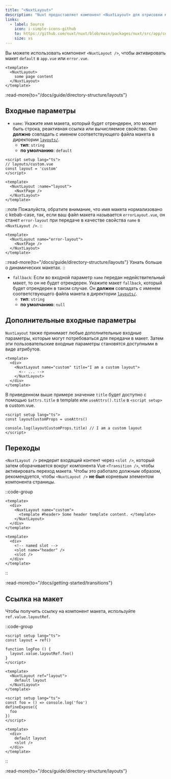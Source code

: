 ```yaml
---
title: "<NuxtLayout>"
description: "Nuxt предоставляет компонент <NuxtLayout> для отрисовки макетов на страницах и страницах с ошибками."
links:
  - label: Source
    icon: i-simple-icons-github
    to: https://github.com/nuxt/nuxt/blob/main/packages/nuxt/src/app/components/nuxt-layout.ts
    size: xs
---
```


Вы можете использовать компонент `<NuxtLayout />`, чтобы активировать макет `default` в `app.vue` или `error.vue`.

```vue [app.vue]
<template>
  <NuxtLayout>
    some page content
  </NuxtLayout>
</template>
```

:read-more{to="/docs/guide/directory-structure/layouts"}

## Входные параметры

- `name`: Укажите имя макета, который будет отрендерен, это может быть строка, реактивная ссылка или вычисляемое свойство. Оно **должно** совпадать с именем соответствующего файла макета в директории [`layouts/`](/docs/guide/directory-structure/layouts).
  - **тип**: `string`
  - **по умолчанию**: `default`

```vue [pages/index.vue]
<script setup lang="ts">
// layouts/custom.vue
const layout = 'custom'
</script>

<template>
  <NuxtLayout :name="layout">
    <NuxtPage />
  </NuxtLayout>
</template>
```

::note
Пожалуйста, обратите внимание, что имя макета нормализовано с kebab-case, так, если ваш файл макета называется `errorLayout.vue`, он станет `error-layout` при передаче в качестве свойства `name` в `<NuxtLayout />`.
::

```vue [error.vue]
<template>
  <NuxtLayout name="error-layout">
    <NuxtPage />
  </NuxtLayout>
</template>
```

::read-more{to="/docs/guide/directory-structure/layouts"}
Узнать больше о динамических макетах.
::

- `fallback`: Если во входной параметр `name` передан недействительный макет, то он не будет отрендерен. Укажите макет `fallback`, который будет отрендерен в таком случае. Он **должен** совпадать с именем соответствующего файла макета в директории [`layouts/`](/docs/guide/directory-structure/layouts).
  - **тип**: `string`
  - **по умолчанию**: `null`

## Дополнительные входные параметры

`NuxtLayout` также принимает любые дополнительные входные параметры, которые могут потребоваться для передачи в макет. Затем эти пользовательские входные параметры становятся доступными в виде атрибутов.

```vue [pages/some-page.vue]
<template>
  <div>
    <NuxtLayout name="custom" title="I am a custom layout">
      <-- ... -->
    </NuxtLayout>
  </div>
</template>
```

В приведенном выше примере значение `title` будет доступно с помощью `$attrs.title` в template или `useAttrs().title` в `<script setup>` в custom.vue.

```vue [layouts/custom.vue]
<script setup lang="ts">
const layoutCustomProps = useAttrs()

console.log(layoutCustomProps.title) // I am a custom layout
</script>
```

## Переходы

`<NuxtLayout />` рендерит входящий контент через `<slot />`, который затем оборачивается вокруг компонента Vue `<Transition />`, чтобы активировать переход макета. Чтобы это работало должным образом, рекомендуется, чтобы `<NuxtLayout />` **не был** корневым элементом компонента страницы.

::code-group

```vue [pages/index.vue]
<template>
  <div>
    <NuxtLayout name="custom">
      <template #header> Some header template content. </template>
    </NuxtLayout>
  </div>
</template>
```

```vue [layouts/custom.vue]
<template>
  <div>
    <!-- named slot -->
    <slot name="header" />
    <slot />
  </div>
</template>
```

::

:read-more{to="/docs/getting-started/transitions"}

## Ссылка на макет

Чтобы получить ссылку на компонент макета, используйте `ref.value.layoutRef`.

::code-group

```vue [app.vue]
<script setup lang="ts">
const layout = ref()

function logFoo () {
  layout.value.layoutRef.foo()
}
</script>

<template>
  <NuxtLayout ref="layout">
    default layout
  </NuxtLayout>
</template>
```

```vue [layouts/default.vue]
<script setup lang="ts">
const foo = () => console.log('foo')
defineExpose({
  foo
})
</script>

<template>
  <div>
    default layout
    <slot />
  </div>
</template>
```

::

:read-more{to="/docs/guide/directory-structure/layouts"}

